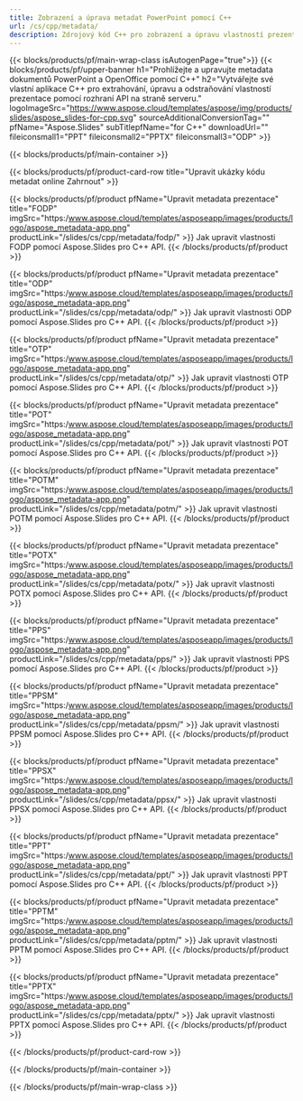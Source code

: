 ```yaml
---
title: Zobrazení a úprava metadat PowerPoint pomocí C++
url: /cs/cpp/metadata/
description: Zdrojový kód C++ pro zobrazení a úpravu vlastností prezentace
---
```


{{< blocks/products/pf/main-wrap-class isAutogenPage="true">}}
{{< blocks/products/pf/upper-banner h1="Prohlížejte a upravujte metadata dokumentů PowerPoint a OpenOffice pomocí C++" h2="Vytvářejte své vlastní aplikace C++ pro extrahování, úpravu a odstraňování vlastností prezentace pomocí rozhraní API na straně serveru." logoImageSrc="https://www.aspose.cloud/templates/aspose/img/products/slides/aspose_slides-for-cpp.svg" sourceAdditionalConversionTag="" pfName="Aspose.Slides" subTitlepfName="for C++" downloadUrl="" fileiconsmall1="PPT" fileiconsmall2="PPTX" fileiconsmall3="ODP" >}}

{{< blocks/products/pf/main-container >}}

{{< blocks/products/pf/product-card-row title="Upravit ukázky kódu metadat online Zahrnout" >}}

{{< blocks/products/pf/product pfName="Upravit metadata prezentace" title="FODP" imgSrc="https:/www.aspose.cloud/templates/asposeapp/images/products/logo/aspose_metadata-app.png" productLink="/slides/cs/cpp/metadata/fodp/" >}}
Jak upravit vlastnosti FODP pomocí Aspose.Slides pro C++ API.
{{< /blocks/products/pf/product >}}

{{< blocks/products/pf/product pfName="Upravit metadata prezentace" title="ODP" imgSrc="https:/www.aspose.cloud/templates/asposeapp/images/products/logo/aspose_metadata-app.png" productLink="/slides/cs/cpp/metadata/odp/" >}}
Jak upravit vlastnosti ODP pomocí Aspose.Slides pro C++ API.
{{< /blocks/products/pf/product >}}

{{< blocks/products/pf/product pfName="Upravit metadata prezentace" title="OTP" imgSrc="https:/www.aspose.cloud/templates/asposeapp/images/products/logo/aspose_metadata-app.png" productLink="/slides/cs/cpp/metadata/otp/" >}}
Jak upravit vlastnosti OTP pomocí Aspose.Slides pro C++ API.
{{< /blocks/products/pf/product >}}

{{< blocks/products/pf/product pfName="Upravit metadata prezentace" title="POT" imgSrc="https:/www.aspose.cloud/templates/asposeapp/images/products/logo/aspose_metadata-app.png" productLink="/slides/cs/cpp/metadata/pot/" >}}
Jak upravit vlastnosti POT pomocí Aspose.Slides pro C++ API.
{{< /blocks/products/pf/product >}}

{{< blocks/products/pf/product pfName="Upravit metadata prezentace" title="POTM" imgSrc="https:/www.aspose.cloud/templates/asposeapp/images/products/logo/aspose_metadata-app.png" productLink="/slides/cs/cpp/metadata/potm/" >}}
Jak upravit vlastnosti POTM pomocí Aspose.Slides pro C++ API.
{{< /blocks/products/pf/product >}}

{{< blocks/products/pf/product pfName="Upravit metadata prezentace" title="POTX" imgSrc="https:/www.aspose.cloud/templates/asposeapp/images/products/logo/aspose_metadata-app.png" productLink="/slides/cs/cpp/metadata/potx/" >}}
Jak upravit vlastnosti POTX pomocí Aspose.Slides pro C++ API.
{{< /blocks/products/pf/product >}}

{{< blocks/products/pf/product pfName="Upravit metadata prezentace" title="PPS" imgSrc="https:/www.aspose.cloud/templates/asposeapp/images/products/logo/aspose_metadata-app.png" productLink="/slides/cs/cpp/metadata/pps/" >}}
Jak upravit vlastnosti PPS pomocí Aspose.Slides pro C++ API.
{{< /blocks/products/pf/product >}}

{{< blocks/products/pf/product pfName="Upravit metadata prezentace" title="PPSM" imgSrc="https:/www.aspose.cloud/templates/asposeapp/images/products/logo/aspose_metadata-app.png" productLink="/slides/cs/cpp/metadata/ppsm/" >}}
Jak upravit vlastnosti PPSM pomocí Aspose.Slides pro C++ API.
{{< /blocks/products/pf/product >}}

{{< blocks/products/pf/product pfName="Upravit metadata prezentace" title="PPSX" imgSrc="https:/www.aspose.cloud/templates/asposeapp/images/products/logo/aspose_metadata-app.png" productLink="/slides/cs/cpp/metadata/ppsx/" >}}
Jak upravit vlastnosti PPSX pomocí Aspose.Slides pro C++ API.
{{< /blocks/products/pf/product >}}

{{< blocks/products/pf/product pfName="Upravit metadata prezentace" title="PPT" imgSrc="https:/www.aspose.cloud/templates/asposeapp/images/products/logo/aspose_metadata-app.png" productLink="/slides/cs/cpp/metadata/ppt/" >}}
Jak upravit vlastnosti PPT pomocí Aspose.Slides pro C++ API.
{{< /blocks/products/pf/product >}}

{{< blocks/products/pf/product pfName="Upravit metadata prezentace" title="PPTM" imgSrc="https:/www.aspose.cloud/templates/asposeapp/images/products/logo/aspose_metadata-app.png" productLink="/slides/cs/cpp/metadata/pptm/" >}}
Jak upravit vlastnosti PPTM pomocí Aspose.Slides pro C++ API.
{{< /blocks/products/pf/product >}}

{{< blocks/products/pf/product pfName="Upravit metadata prezentace" title="PPTX" imgSrc="https:/www.aspose.cloud/templates/asposeapp/images/products/logo/aspose_metadata-app.png" productLink="/slides/cs/cpp/metadata/pptx/" >}}
Jak upravit vlastnosti PPTX pomocí Aspose.Slides pro C++ API.
{{< /blocks/products/pf/product >}}



{{< /blocks/products/pf/product-card-row >}}

{{< /blocks/products/pf/main-container >}}
    
{{< /blocks/products/pf/main-wrap-class >}}